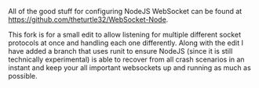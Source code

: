 All of the good stuff for configuring NodeJS WebSocket can be found at https://github.com/theturtle32/WebSocket-Node.

This fork is for a small edit to allow listening for multiple different socket protocols at once and handling each one differently.
Along with the edit I have added a branch that uses runit to ensure NodeJS (since it is still technically experimental) is able to recover from all crash scenarios in an instant and keep your all important websockets up and running as much as possible.
